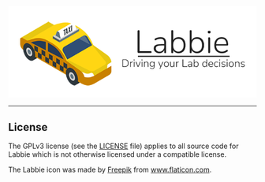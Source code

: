 ![Labbie Logo](https://github.com/bnorick/labbie/blob/master/docs/logo.png)

--------------------------------------------------------------------------------

## License
The GPLv3 license (see the [LICENSE](LICENSE) file) applies to all source code for Labbie which is not otherwise licensed under a compatible license.

<div>The Labbie icon was made by <a href="https://www.freepik.com" title="Freepik">Freepik</a> from <a href="https://www.flaticon.com/" title="Flaticon">www.flaticon.com</a>.</div>